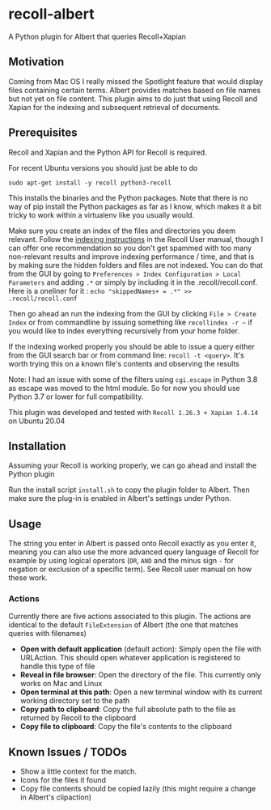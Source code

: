 # recoll-albert
A Python plugin for Albert that queries Recoll+Xapian

## Motivation
Coming from Mac OS I really missed the Spotlight feature that would display files containing certain terms. 
Albert provides matches based on file names but not yet on file content. This plugin aims to do just that using 
Recoll and Xapian for the indexing and subsequent retrieval of documents.

## Prerequisites

Recoll and Xapian and the Python API for Recoll is required.

For recent Ubuntu versions you should just be able to do
 
`sudo apt-get install -y recoll python3-recoll`

This installs the binaries and the Python packages. Note that there is no way of pip install the Python packages as far as I know, which
makes it a bit tricky to work within a virtualenv like you usually would.

Make sure you create an index of the files and directories you deem relevant. 
Follow the [indexing instructions](https://www.lesbonscomptes.com/recoll/usermanual/usermanual.html#RCL.INDEXING) 
in the Recoll User manual, though I can offer one recommendation so you don't get spammed with too many non-relevant 
results and improve indexing performance / time, and that is by making sure the hidden folders and files are not indexed.
You can do that from the GUI by going to `Preferences > Index Configuration > Local Parameters` and adding `.*` or simply
by including it in the .recoll/recoll.conf. Here is a oneliner for it : `echo "skippedNames+ = .*" >> .recoll/recoll.conf` 

Then go ahead an run the indexing from the GUI by clicking `File > Create Index` or from commandline by issuing something like 
`recollindex -r ~` if you would like to index everything recursively from your home folder.

If the indexing worked properly you should be able to issue a query either from the GUI search bar or 
from command line: `recoll -t <query>`. It's worth trying this on a known file's contents and observing the results

Note: I had an issue with some of the filters using `cgi.escape` in Python 3.8 as escape was moved to the html module. So for now you should use Python 3.7 or lower for full compatibility.

This plugin was developed and tested with `Recoll 1.26.3 + Xapian 1.4.14` on Ubuntu 20.04

## Installation

Assuming your Recoll is working properly, we can go ahead and install the Python plugin

Run the install script `install.sh` to copy the plugin folder to Albert. Then make sure the plug-in is enabled in Albert's
settings under Python.

## Usage

The string you enter in Albert is passed onto Recoll exactly as you enter it, meaning you can also use the more 
advanced query language of Recoll for example by using logical operators (`OR`, `AND` and the minus sign `-` for negation 
or exclusion of a specific term). See Recoll user manual on how these work.

### Actions

Currently there are five actions associated to this plugin. The actions are identical to the default `FileExtension` 
of Albert (the one that matches queries with filenames)

* **Open with default application** (default action): Simply open the file with URLAction. This should open whatever application is registered 
to handle this type of file
* **Reveal in file browser**: Open the directory of the file. This currently only works on Mac and Linux
* **Open terminal at this path**: Open a new terminal window with its current working directory set to the path
* **Copy path to clipboard**: Copy the full absolute path to the file as returned by Recoll to the clipboard
* **Copy file to clipboard**: Copy the file's contents to the clipboard 
## Known Issues / TODOs

* Show a little context for the match.
* Icons for the files it found
* Copy file contents should be copied lazily (this might require a change in Albert's clipaction)






